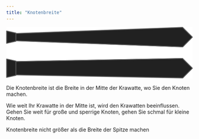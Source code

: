 ```yaml
---
title: "Knotenbreite"
---
```


![Knotenbreite](knotwidth.svg)

Die Knotenbreite ist die Breite in der Mitte der Krawatte, wo Sie den Knoten machen.

Wie weit Ihr Krawatte in der Mitte ist, wird den Krawatten beeinflussen. Gehen Sie weit für große und sperrige Knoten, gehen Sie schmal für kleine Knoten.

<Note>

Knotenbreite nicht größer als die Breite der Spitze machen

</Note>




